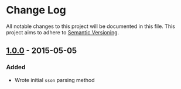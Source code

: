 # Change Log
All notable changes to this project will be documented in this file. This project aims to adhere to [Semantic Versioning](http://semver.org/).

## [1.0.0] - 2015-05-05
### Added
- Wrote initial `sson` parsing method

[1.0.0]: https://github.com/nopr/sson/pull/1
